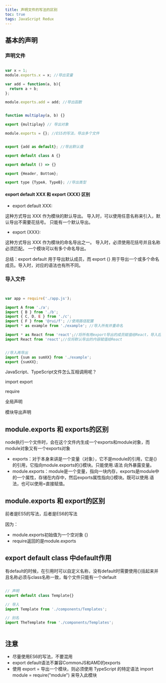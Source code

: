 ```yaml
---
title: 声明文件的写法的区别
toc: true
tags: JavaScript Redux
---
```



## 基本的声明

### 声明文件

```JavaScript

var x = 1;
module.exports.x = x; //导出变量

var add = function(a, b){
  return a + b;
};

module.exports.add = add; //导出函数


function multiplay(a, b) {}

export {multiplay} // 导出对象

module.exports = {}; //ES5的写法，导出多个文件


export {add as default}; //导出默认值

export default class A {}

export default () => {}

export {Header, Bottom};

export type {TypeA, TypeB}; //导出类型

```

#### export default XXX 和 export {XXX} 区别

- export default XXX:

这种方式导出 XXX 作为模块的默认导出。
导入时，可以使用任意名称来引入，默认导出不需要花括号。
只能有一个默认导出。

- export {XXX}:

这种方式导出 XXX 作为模块的命名导出之一。
导入时，必须使用花括号并且名称必须匹配。
一个模块可以有多个命名导出。

总结：export default 用于导出默认成员，而 export {} 用于导出一个或多个命名成员。导入时，对应的语法也有所不同。


### 导入文件

```JavaScript


var app = require('./app.js');

import A from './a';
import { B } from './b';
import { C, D, E } from './c';
import { F } from '@rui/f'; //使用路径配置
import * as example from './example'; //导入所有并重命名

import * as React from 'react';//将所有用export导出的成员赋值给React，导入后用React.xx访问
import React from 'react';//仅将默认导出的内容赋值给React


//导入再导出
import {sum as sumXX} from './example';
export {sumXX};

```

JavaScript、TypeScript文件怎么互相调用呢？

import
export

require

全局声明

模块导出声明

## module.exports 和 exports的区别

node执行一个文件时，会在这个文件内生成一个exports和module对象，而module对象又有一个exports对象

- exports：对于本身来讲是一个变量（对象），它不是module的引用，它是{}的引用，它指向module.exports的{}模块。只能使用.语法 向外暴露变量。
- module.exports：module是一个变量，指向一块内存，exports是module中的一个属性，存储在内存中，然后exports属性指向{}模块。既可以使用.语法，也可以使用=直接赋值。

## module.exports 和 export的区别

前者是ES5的写法，后者是ES6的写法

因为：

- module.exports初始值为一个空对象 {}
- require返回的是module.exports

## export default class 中default作用

有default的时候，在引用时可以自定义名称，没有default时需要使用{}括起来并且名称必须与class名称一致，每个文件只能有一个default

```JavaScript

// 声明
export default class Template{}

// 导入
import Template from './components/Templates';

// 别名
import TheTemplate from './components/Templates';



```

## 注意

- 尽量使用ES6的写法，不要混用
- export default语法不兼容CommonJS和AMD的exports
- 使用 export = 导出一个模块，则必须使用 TypeScript 的特定语法 import module = require("module") 来导入此模块
